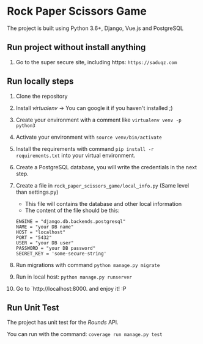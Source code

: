 # Rock Paper Scissors Game

The project is built using Python 3.6+, Django, Vue.js and PostgreSQL 

## Run project without install anything

1. Go to the super secure site, including https: `https://saduqz.com`


## Run locally steps

1. Clone the repository

1. Install *virtualenv* -> You can google it if you haven't installed ;)

1. Create your environment with a comment like `virtualenv venv -p python3`

1. Activate your environment with `source venv/bin/activate`

1. Install the requirements with command `pip install -r requirements.txt` into your virtual environment.

1. Create a PostgreSQL database, you will write the credentials in the next step.
 
1. Create a file in `rock_paper_scissors_game/local_info.py` (Same level than settings.py)
    - This file will contains the database and other local information
    - The content of the file should be this:
    ```
    ENGINE = "django.db.backends.postgresql"
    NAME = "your DB name"
    HOST = "localhost"
    PORT = "5432"
    USER = "your DB user"
    PASSWORD = "your DB password"
    SECRET_KEY = 'some-secure-string'
    ```
1. Run migrations with command `python manage.py migrate`

1. Run in local host: `python manage.py runserver`

1. Go to `http://localhost:8000. and enjoy it! :P


## Run Unit Test

The project has unit test for the *Rounds* API.

You can run with the command: `coverage run manage.py test`